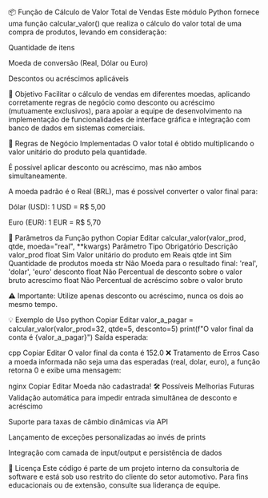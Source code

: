 📦 Função de Cálculo de Valor Total de Vendas
Este módulo Python fornece uma função calcular_valor() que realiza o cálculo do valor total de uma compra de produtos, levando em consideração:

Quantidade de itens

Moeda de conversão (Real, Dólar ou Euro)

Descontos ou acréscimos aplicáveis

🚀 Objetivo
Facilitar o cálculo de vendas em diferentes moedas, aplicando corretamente regras de negócio como desconto ou acréscimo (mutuamente exclusivos), para apoiar a equipe de desenvolvimento na implementação de funcionalidades de interface gráfica e integração com banco de dados em sistemas comerciais.

🧮 Regras de Negócio Implementadas
O valor total é obtido multiplicando o valor unitário do produto pela quantidade.

É possível aplicar desconto ou acréscimo, mas não ambos simultaneamente.

A moeda padrão é o Real (BRL), mas é possível converter o valor final para:

Dólar (USD): 1 USD = R$ 5,00

Euro (EUR): 1 EUR = R$ 5,70

📌 Parâmetros da Função
python
Copiar
Editar
calcular_valor(valor_prod, qtde, moeda="real", **kwargs)
Parâmetro	Tipo	Obrigatório	Descrição
valor_prod	float	Sim	Valor unitário do produto em Reais
qtde	int	Sim	Quantidade de produtos
moeda	str	Não	Moeda para o resultado final: 'real', 'dolar', 'euro'
desconto	float	Não	Percentual de desconto sobre o valor bruto
acrescimo	float	Não	Percentual de acréscimo sobre o valor bruto

⚠️ Importante: Utilize apenas desconto ou acréscimo, nunca os dois ao mesmo tempo.

💡 Exemplo de Uso
python
Copiar
Editar
valor_a_pagar = calcular_valor(valor_prod=32, qtde=5, desconto=5)
print(f"O valor final da conta é {valor_a_pagar}")
Saída esperada:

cpp
Copiar
Editar
O valor final da conta é 152.0
❌ Tratamento de Erros
Caso a moeda informada não seja uma das esperadas (real, dolar, euro), a função retorna 0 e exibe uma mensagem:

nginx
Copiar
Editar
Moeda não cadastrada!
🛠️ Possíveis Melhorias Futuras
Validação automática para impedir entrada simultânea de desconto e acréscimo

Suporte para taxas de câmbio dinâmicas via API

Lançamento de exceções personalizadas ao invés de prints

Integração com camada de input/output e persistência de dados

📄 Licença
Este código é parte de um projeto interno da consultoria de software e está sob uso restrito do cliente do setor automotivo. Para fins educacionais ou de extensão, consulte sua liderança de equipe.
